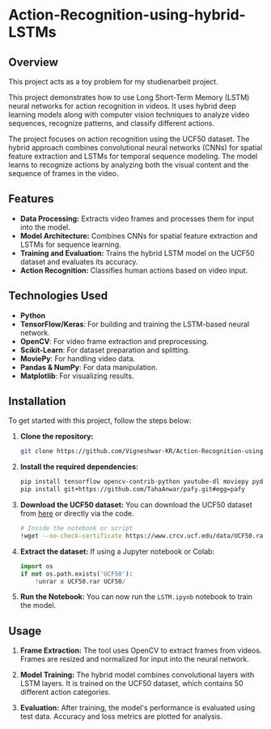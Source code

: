 # Action-Recognition-using-hybrid-LSTMs
## Overview
This project acts as a toy problem for my studienarbeit project.

This project demonstrates how to use Long Short-Term Memory (LSTM) neural networks for action recognition in videos. It uses hybrid deep learning models along with computer vision techniques to analyze video sequences, recognize patterns, and classify different actions.

The project focuses on action recognition using the UCF50 dataset. The hybrid approach combines convolutional neural networks (CNNs) for spatial feature extraction and LSTMs for temporal sequence modeling. The model learns to recognize actions by analyzing both the visual content and the sequence of frames in the video.

## Features

- **Data Processing:** Extracts video frames and processes them for input into the model.
- **Model Architecture:** Combines CNNs for spatial feature extraction and LSTMs for sequence learning.
- **Training and Evaluation:** Trains the hybrid LSTM model on the UCF50 dataset and evaluates its accuracy.
- **Action Recognition:** Classifies human actions based on video input.

## Technologies Used

- **Python**
- **TensorFlow/Keras**: For building and training the LSTM-based neural network.
- **OpenCV**: For video frame extraction and preprocessing.
- **Scikit-Learn**: For dataset preparation and splitting.
- **MoviePy**: For handling video data.
- **Pandas & NumPy**: For data manipulation.
- **Matplotlib**: For visualizing results.

## Installation

To get started with this project, follow the steps below:

1. **Clone the repository:**
    ```bash
    git clone https://github.com/Vigneshwar-KR/Action-Recognition-using-hybrid-LSTMs.git
    ```

2. **Install the required dependencies:**
    ```bash
    pip install tensorflow opencv-contrib-python youtube-dl moviepy pydot
    pip install git+https://github.com/TahaAnwar/pafy.git#egg=pafy
    ```

3. **Download the UCF50 dataset:**
   You can download the UCF50 dataset from [here](https://www.crcv.ucf.edu/data/UCF50.php) or directly via the code.

   ```bash
   # Inside the notebook or script
   !wget --no-check-certificate https://www.crcv.ucf.edu/data/UCF50.rar
   ```

4. **Extract the dataset:**
   If using a Jupyter notebook or Colab:
   ```python
   import os
   if not os.path.exists('UCF50'):
       !unrar x UCF50.rar UCF50/
   ```

5. **Run the Notebook:**
   You can now run the `LSTM.ipynb` notebook to train the model.

## Usage

1. **Frame Extraction:**
   The tool uses OpenCV to extract frames from videos. Frames are resized and normalized for input into the neural network.

2. **Model Training:**
   The hybrid model combines convolutional layers with LSTM layers. It is trained on the UCF50 dataset, which contains 50 different action categories.

3. **Evaluation:**
   After training, the model's performance is evaluated using test data. Accuracy and loss metrics are plotted for analysis.
